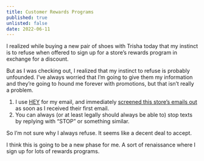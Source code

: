 ```yaml
---
title: Customer Rewards Programs
published: true
unlisted: false
date: 2022-06-11
---
```


I realized while buying a new pair of shoes with Trisha today that my instinct is to refuse when offered to sign up for a store’s rewards program in exchange for a discount.

But as I was checking out, I realized that my instinct to refuse is probably unfounded. I’ve always worried that I’m going to give them my information and they’re going to hound me forever with promotions, but that isn’t really a problem.

1. I use [HEY](https://www.hey.com) for my email, and immediately [screened this store’s emails out](https://www.hey.com/features/the-screener/) as soon as I received their first email.
2. You can always (or at least legally should always be able to) stop texts by replying with “STOP” or something similar.

So I’m not sure why I always refuse. It seems like a decent deal to accept.

I think this is going to be a new phase for me. A sort of renaissance where I sign up for lots of rewards programs.
